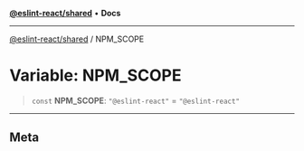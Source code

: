 [**@eslint-react/shared**](../README.md) • **Docs**

***

[@eslint-react/shared](../README.md) / NPM\_SCOPE

# Variable: NPM\_SCOPE

> `const` **NPM\_SCOPE**: `"@eslint-react"` = `"@eslint-react"`

-----------------------------------------------------------------------------
Meta
-----------------------------------------------------------------------------
